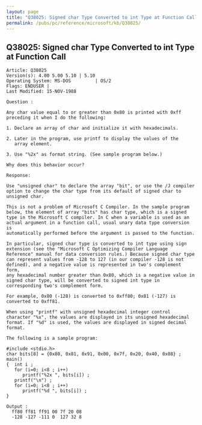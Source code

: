 ```yaml
---
layout: page
title: "Q38025: Signed char Type Converted to int Type at Function Call"
permalink: /pubs/pc/reference/microsoft/kb/Q38025/
---
```


## Q38025: Signed char Type Converted to int Type at Function Call

	Article: Q38025
	Version(s): 4.00 5.00 5.10 | 5.10
	Operating System: MS-DOS         | OS/2
	Flags: ENDUSER |
	Last Modified: 15-NOV-1988
	
	Question :
	
	Any char value equal to or greater than 0x80 is printed with 0xff
	preceding it when I do the following:
	
	1. Declare an array of char and initialize it with hexadecimals.
	
	2. Later in the program, use printf to display the values of the
	   array element.
	
	3. Use "%2x" as format string. (See sample program below.)
	
	Why does this behavior occur?
	
	Response:
	
	Use "unsigned char" to declare the array "bit", or use the /J compiler
	option to change the char type from its default of signed char to
	unsigned char.
	
	This is not a problem of Microsoft C Compiler. In the sample program
	below, the element of array "bits" has char type, which is a signed
	type in the Microsoft C compiler. In C when a variable is used as an
	actual argument in a function call, usual unary data type conversion is
	automatically performed before the argument is passed to the function.
	
	In particular, signed char type is converted to int type using sign
	extension (see the "Microsoft C Optimizing Compiler Language
	Reference" manual for data conversion rules.) Because signed char type
	can represent values from -128 to 127 (in our compiler -128 is not
	defined), and a negative value is represented in two's complement form,
	any hexadecimal number greater than 0x80, which is a negative value in
	signed char type, will be converted to signed int type in
	corresponding two's complement form.
	
	For example, 0x80 (-128) is converted to 0xff80; 0x81 (-127) is
	converted to 0xff81.
	
	When using "printf" with unsigned hexadecimal integer control
	character "%x", the values are displayed in its unsigned hexadecimal
	format. If "%d" is used, the values are displayed in signed decimal
	format.
	
	The following is a sample program:
	
	#include <stdio.h>
	char bits[8] = {0x80, 0x81, 0x91, 0x00, 0x7f, 0x20, 0x40, 0x08} ;
	main()
	{  int i ;
	   for (i=0; i<8 ; i++)
	      printf("%2x ", bits[i]) ;
	   printf("\n") ;
	   for (i=0; i<8 ; i++)
	      printf("%d ", bits[i]) ;
	}
	
	Output :
	  ff80 ff81 ff91 00 7f 20 08
	  -128 -127 -111 0  127 32 8
